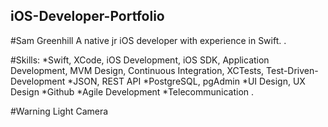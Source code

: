 ## iOS-Developer-Portfolio
#Sam Greenhill
A native jr iOS developer with experience in Swift. 
.

#Skills:
*Swift, XCode, iOS Development, iOS SDK, Application Development, MVM Design, Continuous Integration, XCTests, Test-Driven-Development
*JSON, REST API
*PostgreSQL, pgAdmin
*UI Design, UX Design
*Github
*Agile Development
*Telecommunication
.

#Warning Light Camera
